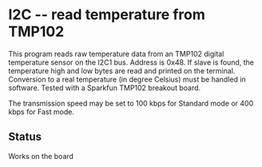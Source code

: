 # I2C -- read temperature from TMP102

This program reads raw temperature data from an TMP102
digital temperature sensor on the I2C1 bus. Address is
0x48. If slave is found, the temperature high and low
bytes are read and printed on the terminal. Conversion
to a real temperature (in degree Celsius) must be
handled in software. Tested with a Sparkfun TMP102
breakout board.

The transmission speed may be set to 100 kbps for Standard
mode or 400 kbps for Fast mode.

## Status

Works on the board
